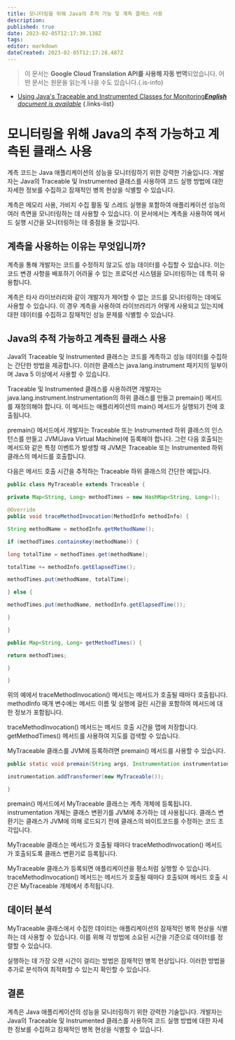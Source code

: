 ```yaml
---
title: 모니터링을 위해 Java의 추적 가능 및 계측 클래스 사용
description: 
published: true
date: 2023-02-05T12:17:30.138Z
tags: 
editor: markdown
dateCreated: 2023-02-05T12:17:28.487Z
---
```


> 이 문서는 **Google Cloud Translation API를 사용해 자동 번역**되었습니다.
어떤 문서는 원문을 읽는게 나을 수도 있습니다.{.is-info}



- [Using Java's Traceable and Instrumented Classes for Monitoring***English** document is available*](/en/Knowledge-base/Java/using-java-s-traceable-and-instrumented-classes-for-monitoring)
{.links-list}


# 모니터링을 위해 Java의 추적 가능하고 계측된 클래스 사용

계측 코드는 Java 애플리케이션의 성능을 모니터링하기 위한 강력한 기술입니다. 개발자는 Java의 Traceable 및 Instrumented 클래스를 사용하여 코드 실행 방법에 대한 자세한 정보를 수집하고 잠재적인 병목 현상을 식별할 수 있습니다.

계측은 메모리 사용, 가비지 수집 활동 및 스레드 실행을 포함하여 애플리케이션 성능의 여러 측면을 모니터링하는 데 사용할 수 있습니다. 이 문서에서는 계측을 사용하여 메서드 실행 시간을 모니터링하는 데 중점을 둘 것입니다.

## 계측을 사용하는 이유는 무엇입니까?

계측을 통해 개발자는 코드를 수정하지 않고도 성능 데이터를 수집할 수 있습니다. 이는 코드 변경 사항을 배포하기 어려울 수 있는 프로덕션 시스템을 모니터링하는 데 특히 유용합니다.

계측은 타사 라이브러리와 같이 개발자가 제어할 수 없는 코드를 모니터링하는 데에도 사용할 수 있습니다. 이 경우 계측을 사용하여 라이브러리가 어떻게 사용되고 있는지에 대한 데이터를 수집하고 잠재적인 성능 문제를 식별할 수 있습니다.

## Java의 추적 가능하고 계측된 클래스 사용

Java의 Traceable 및 Instrumented 클래스는 코드를 계측하고 성능 데이터를 수집하는 간단한 방법을 제공합니다. 이러한 클래스는 java.lang.instrument 패키지의 일부이며 Java 5 이상에서 사용할 수 있습니다.

Traceable 및 Instrumented 클래스를 사용하려면 개발자는 java.lang.instrument.Instrumentation의 하위 클래스를 만들고 premain() 메서드를 재정의해야 합니다. 이 메서드는 애플리케이션의 main() 메서드가 실행되기 전에 호출됩니다.

premain() 메서드에서 개발자는 Traceable 또는 Instrumented 하위 클래스의 인스턴스를 만들고 JVM(Java Virtual Machine)에 등록해야 합니다. 그런 다음 호출되는 메서드와 같은 특정 이벤트가 발생할 때 JVM은 Traceable 또는 Instrumented 하위 클래스의 메서드를 호출합니다.

다음은 메서드 호출 시간을 추적하는 Traceable 하위 클래스의 간단한 예입니다.

```java
public class MyTraceable extends Traceable {

private Map<String, Long> methodTimes = new HashMap<String, Long>();

@Override
public void traceMethodInvocation(MethodInfo methodInfo) {

String methodName = methodInfo.getMethodName();

if (methodTimes.containsKey(methodName)) {

long totalTime = methodTimes.get(methodName);

totalTime += methodInfo.getElapsedTime();

methodTimes.put(methodName, totalTime);

} else {

methodTimes.put(methodName, methodInfo.getElapsedTime());

}

}

public Map<String, Long> getMethodTimes() {

return methodTimes;

}

}
```

위의 예에서 traceMethodInvocation() 메서드는 메서드가 호출될 때마다 호출됩니다. methodInfo 매개 변수에는 메서드 이름 및 실행에 걸린 시간을 포함하여 메서드에 대한 정보가 포함됩니다.

traceMethodInvocation() 메서드는 메서드 호출 시간을 맵에 저장합니다. getMethodTimes() 메서드를 사용하여 지도를 검색할 수 있습니다.

MyTraceable 클래스를 JVM에 등록하려면 premain() 메서드를 사용할 수 있습니다.

```java
public static void premain(String args, Instrumentation instrumentation) {

instrumentation.addTransformer(new MyTraceable());

}
```

premain() 메서드에서 MyTraceable 클래스는 계측 개체에 등록됩니다. instrumentation 개체는 클래스 변환기를 JVM에 추가하는 데 사용됩니다. 클래스 변환기는 클래스가 JVM에 의해 로드되기 전에 클래스의 바이트코드를 수정하는 코드 조각입니다.

MyTraceable 클래스는 메서드가 호출될 때마다 traceMethodInvocation() 메서드가 호출되도록 클래스 변환기로 등록됩니다.

MyTraceable 클래스가 등록되면 애플리케이션을 평소처럼 실행할 수 있습니다. traceMethodInvocation() 메서드는 메서드가 호출될 때마다 호출되며 메서드 호출 시간은 MyTraceable 개체에서 추적됩니다.

## 데이터 분석

MyTraceable 클래스에서 수집한 데이터는 애플리케이션의 잠재적인 병목 현상을 식별하는 데 사용할 수 있습니다. 이를 위해 각 방법에 소요된 시간을 기준으로 데이터를 정렬할 수 있습니다.

실행하는 데 가장 오랜 시간이 걸리는 방법은 잠재적인 병목 현상입니다. 이러한 방법을 추가로 분석하여 최적화할 수 있는지 확인할 수 있습니다.

## 결론

계측은 Java 애플리케이션의 성능을 모니터링하기 위한 강력한 기술입니다. 개발자는 Java의 Traceable 및 Instrumented 클래스를 사용하여 코드 실행 방법에 대한 자세한 정보를 수집하고 잠재적인 병목 현상을 식별할 수 있습니다.